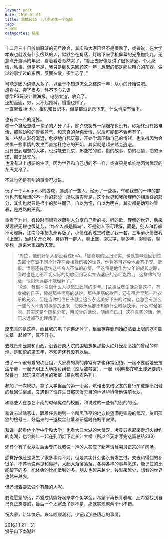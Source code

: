 ```yaml
---
layout: post
date: 2016-01-01
title: 温故2015 十八岁给我一个姑娘
tags:
- 随笔
categories: 随笔
---
```

十二月三十日参加原班的元旦晚会，其实和大家已经不是很熟了，或者说，在大学本来也就没有什么很熟的人，默默坐在角落，灯暗下来手机屏幕的光愈加突兀，无意点开游荡的年记，看着看着竟然哭了，“看上去好像是讲了很多情爱，个人感情，私事，但是不是，我只是到头来回顾这一年，想起的都是那些糟心的东西。做过的事学过的东西，反而杂散，多半忘了。”  
  
可能是因为遗憾太多了，以至于不知道怎么总结这一年，从小的开始说吧。  
想看书，攒了很多，静不下心去读。  
想学PS玩设计做海报，电脑太渣，放弃了。  
还想画画，穷，买不起颜料，慢慢也懒了。  
一直带着kindle，相机和日记本，但是都没记录下来，什么也没有留下。  
  
也有大一点的遗憾。  
和一个曾经想过一辈子的人分了手，除夕夜窗外一朵烟花也没有，你始终没有接电话，那些幼稚的青春意气，和天真的单纯爱情，以后可能都不会再有了。  
和一些朋友渐行渐远，愈发地自我厌恶，开始学着压抑自己的情绪，也变得因为会畏惧一些事情的发生而直接杜绝它的开始，其实就是越来越会逃避。  
没有去到理想的大学，也没能去北京，那些攒的歌，攒的故事，攒的心情，攒的承诺，都无处安放。  
也没有过上想要的生活，因为世界和自己想的不一样，或者只是单纯地因为武汉的冬天太冷了。  
  
不过也还是有别的事情可以说。

玩了一个叫ingress的游戏，遇到了一些人，经历了一些事，有和我想的一样的部分也有和我想的不一样的部分，所以事实就是，这个世界和我所理解的相重叠的部分，其实也就只是很小的那些而已。自以为懂，自以为明白，其实都是幼稚的青春，是成熟的天真。  
  
重看了九州，有段时间很喜欢跟别人分享自己看的书、听的歌、理解的世界，后来发现很无聊也很徒劳，“每个人都是孤岛”，不是别人不可理解，而是，别人和我都不可理解。江南今年把九州再版了，小倩在我过生时送了我一套，三年前小倩送我《上堡》，当时多开心啊，身边有一群人，聊上堡，聊文字，聊少年，聊青春，聊梦想，后来大家四散天涯。  

> “周拉，他们好多人都没看过EVA。「碇真嗣的回归现实，也就意味着回到过去那个有着不同个体存在会相互伤害的世界，他将不可避免地会有不安、憎恨、愤怒还有悲伤这些令人不快的心情。但这将是他作为少年的成长之路，同时也是走出不切实际的幻想回归现实并去适应的必经之路。」
> 这样帅气的话，他们永远都不能理解了。”  
> “X颂，我根本没跟什么人提起过此间的少年。【故事或者生活总是这样，有幸福的日子，像是那些漂亮的姑娘，那些美丽的歌声，还有宿舍里那一群欢乐的兄弟，但是当你相信日子就会这么永远美好下去的时候，也总会有那么一些令人不爽的事情跳出来，使你永远都不知道什么时候快乐，什么时候郁闷。其实这是个随机分布，用段誉的话说，随缘而已。】
> 这样真实的话，他们永远都不能理解了。 ”

原来真的是这样，而且我的电子词典还掉了，里面存存删删始终贴着上限的200篇文章一起掉了，真不开心。  
  
去过贵州云南和山西，沿着晋商大院的围墙想象那些大红灯笼高高挂的曾经的辉煌，是和禧的第五年，不知道还有没有以后。  
  
进了一个很有爱的项目组，大家真的真的非常有才也非常团结，一起不要脸地去拉注册量，一起光明正大地欺负组长（然后被禁言），一起（明明都在吃土却还要的）聚餐也一起玩没有通关的密室（暴露智商系列）。  
  
参加了一次模联，拿了大学里面的第一个奖，坑谁出来借室友的自行车载穿高跟鞋的我回住宿点，又遇到了谁在生日那天漫无目的地逛华科听他讲前女友。  
  
和哪些人在总在下雨的时候晃过的校园，和说过的一些有的没的的话。  
  
和谁去过喻家山，跟着任务跑到一个叫凤飞亭的地方眺望满是雾霾的武汉，依旧孤独的根号三，好运来的一道拔丝红薯和研磨时光的平安果。  
  
和谁一起看他小学中学和大学，也看大江大湖的大武汉，凌晨五点起来走灯火绰约的南湖，也会跨年一起在孔明灯下走长江大桥（所以今天才写完这篇总结233）  
  
还有个有了女朋友后会专门找我说一声的人答应了新年请我喝最正宗的羊肉汤。  
  
感觉好像还是发生了很多事对不对，但是其实什么也没有发生过，失去和得到的都很多，不停地说再见和你好，大起大落落落落，各种各样的事与愿违，能记住的比能留下的多，能体会的比能做到的多，朋友也越来越少，钱越来越少，想看的世界也越来越少。  
  
但还想着要去做个有趣的人呢。  
  
要说愿望的话，希望成绩能好起来拿个奖学金，希望不再长青春痘，还希望找到自己真正想要的，最后一个太宽泛了是不是，那就实现前两个也不错。  
  
祝大家，新年快乐。来年顺顺利利，少记起那些糟心的事情。  
  
2016.1.1 21：31   
狮子山下南湖畔
